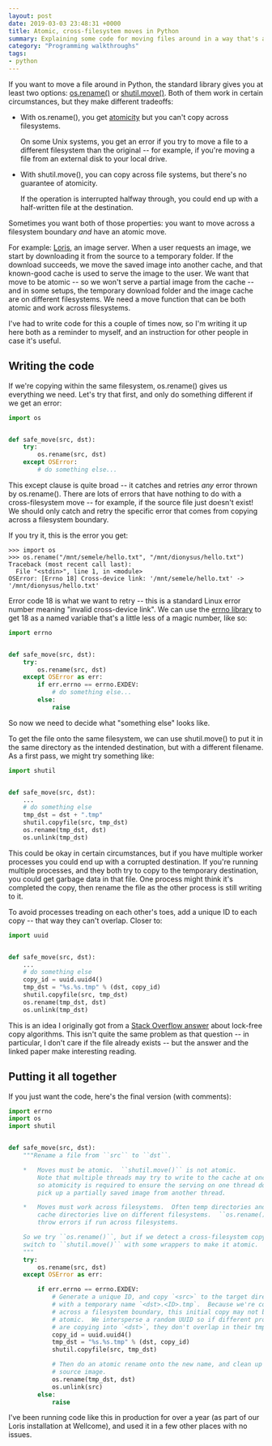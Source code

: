 ```yaml
---
layout: post
date: 2019-03-03 23:48:31 +0000
title: Atomic, cross-filesystem moves in Python
summary: Explaining some code for moving files around in a way that's atomic and works across filesystem boundaries.
category: "Programming walkthroughs"
tags:
- python
---
```


If you want to move a file around in Python, the standard library gives you at least two options: [os.rename()](https://docs.python.org/3/library/os.html#os.rename) or [shutil.move()](https://docs.python.org/3/library/shutil.html#shutil.move).
Both of them work in certain circumstances, but they make different tradeoffs:

*   With os.rename(), you get [atomicity](https://en.wikipedia.org/wiki/Atomicity_(database_systems)) but you can't copy across filesystems.

    On some Unix systems, you get an error if you try to move a file to a different filesystem than the original -- for example, if you're moving a file from an external disk to your local drive.

*   With shutil.move(), you can copy across file systems, but there's no guarantee of atomicity.

    If the operation is interrupted halfway through, you could end up with a half-written file at the destination.

Sometimes you want both of those properties: you want to move across a filesystem boundary *and* have an atomic move.

For example: [Loris](https://github.com/loris-imageserver/loris), an image server.
When a user requests an image, we start by downloading it from the source to a temporary folder.
If the download succeeds, we move the saved image into another cache, and that known-good cache is used to serve the image to the user.
We want that move to be atomic -- so we won't serve a partial image from the cache -- and in some setups, the temporary download folder and the image cache are on different filesystems.
We need a move function that can be both atomic and work across filesystems.

I've had to write code for this a couple of times now, so I'm writing it up here both as a reminder to myself, and an instruction for other people in case it's useful.

## Writing the code

If we're copying within the same filesystem, os.rename() gives us everything we need.
Let's try that first, and only do something different if we get an error:

```python
import os


def safe_move(src, dst):
    try:
        os.rename(src, dst)
    except OSError:
        # do something else...
```

This except clause is quite broad -- it catches and retries *any* error thrown by os.rename().
There are lots of errors that have nothing to do with a cross-filesystem move -- for example, if the source file just doesn't exist!
We should only catch and retry the specific error that comes from copying across a filesystem boundary.

If you try it, this is the error you get:

```pycon
>>> import os
>>> os.rename("/mnt/semele/hello.txt", "/mnt/dionysus/hello.txt")
Traceback (most recent call last):
  File "<stdin>", line 1, in <module>
OSError: [Errno 18] Cross-device link: '/mnt/semele/hello.txt' -> '/mnt/dionysus/hello.txt'
```

Error code 18 is what we want to retry -- this is a standard Linux error number meaning "invalid cross-device link".
We can use the [errno library](https://docs.python.org/3/library/errno.html) to get 18 as a named variable that's a little less of a magic number, like so:

```python
import errno


def safe_move(src, dst):
    try:
        os.rename(src, dst)
    except OSError as err:
        if err.errno == errno.EXDEV:
            # do something else...
        else:
            raise
```

So now we need to decide what "something else" looks like.

To get the file onto the same filesystem, we can use shutil.move() to put it in the same directory as the intended destination, but with a different filename.
As a first pass, we might try something like:

```python
import shutil


def safe_move(src, dst):
    ...
    # do something else
    tmp_dst = dst + ".tmp"
    shutil.copyfile(src, tmp_dst)
    os.rename(tmp_dst, dst)
    os.unlink(tmp_dst)
```

This could be okay in certain circumstances, but if you have multiple worker processes you could end up with a corrupted destination.
If you're running multiple processes, and they both try to copy to the temporary destination, you could get garbage data in that file.
One process might think it's completed the copy, then rename the file as the other process is still writing to it.

To avoid processes treading on each other's toes, add a unique ID to each copy -- that way they can't overlap.
Closer to:

```python
import uuid


def safe_move(src, dst):
    ...
    # do something else
    copy_id = uuid.uuid4()
    tmp_dst = "%s.%s.tmp" % (dst, copy_id)
    shutil.copyfile(src, tmp_dst)
    os.rename(tmp_dst, dst)
    os.unlink(tmp_dst)
```

This is an idea I originally got from a [Stack Overflow answer](https://stackoverflow.com/a/28090883/1558022) about lock-free copy algorithms.
This isn't quite the same problem as that question -- in particular, I don't care if the file already exists -- but the answer and the linked paper make interesting reading.

## Putting it all together

If you just want the code, here's the final version (with comments):

```python
import errno
import os
import shutil


def safe_move(src, dst):
    """Rename a file from ``src`` to ``dst``.

    *   Moves must be atomic.  ``shutil.move()`` is not atomic.
        Note that multiple threads may try to write to the cache at once,
        so atomicity is required to ensure the serving on one thread doesn't
        pick up a partially saved image from another thread.

    *   Moves must work across filesystems.  Often temp directories and the
        cache directories live on different filesystems.  ``os.rename()`` can
        throw errors if run across filesystems.

    So we try ``os.rename()``, but if we detect a cross-filesystem copy, we
    switch to ``shutil.move()`` with some wrappers to make it atomic.
    """
    try:
        os.rename(src, dst)
    except OSError as err:

        if err.errno == errno.EXDEV:
            # Generate a unique ID, and copy `<src>` to the target directory
            # with a temporary name `<dst>.<ID>.tmp`.  Because we're copying
            # across a filesystem boundary, this initial copy may not be
            # atomic.  We intersperse a random UUID so if different processes
            # are copying into `<dst>`, they don't overlap in their tmp copies.
            copy_id = uuid.uuid4()
            tmp_dst = "%s.%s.tmp" % (dst, copy_id)
            shutil.copyfile(src, tmp_dst)

            # Then do an atomic rename onto the new name, and clean up the
            # source image.
            os.rename(tmp_dst, dst)
            os.unlink(src)
        else:
            raise
```

I've been running code like this in production for over a year (as part of our Loris installation at Wellcome), and used it in a few other places with no issues.
